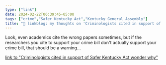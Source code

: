 ```yaml
---
type: ["link"]
date: 2024-02-22T06:39:45-05:00
tags: ["crime","Safer Kentucky Act","Kentucky General Assembly"]
title: "🔗 linkblog: my thoughts on 'Criminologists cited in support of Safer Kentucky Act wonder why'"
---
```

Look, even academics cite the wrong papers sometimes, but if the researchers you cite to support your crime bill don't actually support your crime bill, that should be a warning...

[link to "Criminologists cited in support of Safer Kentucky Act wonder why"](https://www.lpm.org/news/2024-02-22/criminologists-cited-in-support-of-safer-kentucky-act-wonder-why)
